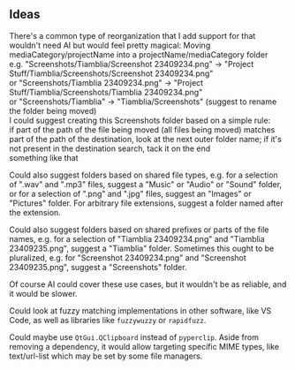 
## Ideas

There's a common type of reorganization that I add support for that wouldn't need AI but would feel pretty magical:
Moving mediaCategory/projectName into a projectName/mediaCategory folder  
e.g. "Screenshots/Tiamblia/Screenshot 23409234.png" -> "Project Stuff/Tiamblia/Screenshots/Screenshot 23409234.png"  
or "Screenshots/Tiamblia 23409234.png" -> "Project Stuff/Tiamblia/Screenshots/Tiamblia 23409234.png"  
or "Screenshots/Tiamblia" -> "Tiamblia/Screenshots" (suggest to rename the folder being moved)  
I could suggest creating this Screenshots folder based on a simple rule:  
if part of the path of the file being moved (all files being moved) matches part of the path of the destination, look at the next outer folder name; if it's not present in the destination search, tack it on the end  
something like that  

Could also suggest folders based on shared file types, e.g. for a selection of ".wav" and ".mp3" files, suggest a "Music" or "Audio" or "Sound" folder, or for a selection of ".png" and ".jpg" files, suggest an "Images" or "Pictures" folder. For arbitrary file extensions, suggest a folder named after the extension.

Could also suggest folders based on shared prefixes or parts of the file names, e.g. for a selection of "Tiamblia 23409234.png" and "Tiamblia 23409235.png", suggest a "Tiamblia" folder. Sometimes this ought to be pluralized, e.g. for "Screenshot 23409234.png" and "Screenshot 23409235.png", suggest a "Screenshots" folder.

Of course AI could cover these use cases, but it wouldn't be as reliable, and it would be slower.

Could look at fuzzy matching implementations in other software, like VS Code, as well as libraries like `fuzzywuzzy` or `rapidfuzz`.

Could maybe use `QtGui.QClipboard` instead of `pyperclip`. Aside from removing a dependency, it would allow targeting specific MIME types, like text/url-list which may be set by some file managers.

